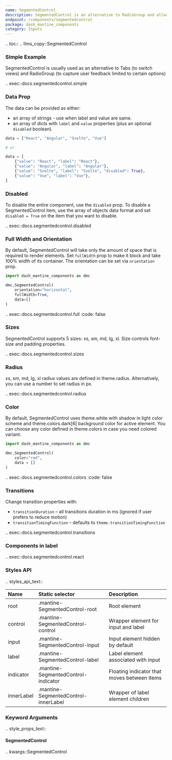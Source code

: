 ```yaml
---
name: SegmentedControl
description: SegmentedControl is an alternative to RadioGroup and allows users to select an option from a small set of options.
endpoint: /components/segmentedcontrol
package: dash_mantine_components
category: Inputs
---
```


.. toc::
.. llms_copy::SegmentedControl

### Simple Example

SegmentedControl is usually used as an alternative to Tabs (to switch views) and RadioGroup (to capture user feedback
limited to certain options)

.. exec::docs.segmentedcontrol.simple

### Data Prop

The data can be provided as either:
* an array of strings - use when label and value are same.
* an array of dicts with `label` and `value` properties (plus an optional `disabled` boolean).

```python
data = ["React", "Angular", "Svelte", "Vue"]

# or

data = [
    {"value": "React", "label": "React"},
    {"value": "Angular", "label": "Angular"},
    {"value": "Svelte", "label": "Svelte", "disabled": True},
    {"value": "Vue", "label": "Vue"},
]
```

### Disabled

To disable the entire component, use the `disabled` prop. To disable a SegmentedControl item, use the array of objects data format and set `disabled = True` on the item that you want to disable. 

.. exec::docs.segmentedcontrol.disabled

### Full Width and Orientation

By default, SegmentedControl will take only the amount of space that is required to render elements. Set `fullWidth` 
prop to make it block and take 100% width of its container. The orientation can be set via `orientation` prop.

```python
import dash_mantine_components as dmc

dmc.SegmentedControl(
    orientation="horizontal",
    fullWidth=True,
    data=[]
)
```

.. exec::docs.segmentedcontrol.full
    :code: false

### Sizes

SegmentedControl supports 5 sizes: xs, sm, md, lg, xl. Size controls font-size and padding properties.

.. exec::docs.segmentedcontrol.sizes

### Radius

xs, sm, md, lg, xl radius values are defined in theme.radius. Alternatively, you can use a number to set radius in px.

.. exec::docs.segmentedcontrol.radius

### Color

By default, SegmentedControl uses theme.white with shadow in light color scheme and theme.colors.dark[6] background 
color for active element. You can choose any color defined in theme.colors in case you need colored variant.

```python
import dash_mantine_components as dmc

dmc.SegmentedControl(
    color="red",
    data = []
)
```

.. exec::docs.segmentedcontrol.colors
    :code: false

### Transitions
Change transition properties with:

- `transitionDuration` – all transitions duration in ms (ignored if user prefers to reduce motion)
- `transitionTimingFunction` – defaults to `theme.transitionTimingFunction`

.. exec::docs.segmentedcontrol.transitions

### Components in label

.. exec::docs.segmentedcontrol.react

### Styles API

.. styles_api_text::

| Name       | Static selector                      | Description                                             |
|:-----------|:-------------------------------------|:--------------------------------------------------------|
| root       | .mantine-SegmentedControl-root       | Root element                                            |
| control    | .mantine-SegmentedControl-control    | Wrapper element for input and label                     |
| input      | .mantine-SegmentedControl-input      | Input element hidden by default                         |
| label      | .mantine-SegmentedControl-label      | Label element associated with input                     |
| indicator  | .mantine-SegmentedControl-indicator  | Floating indicator that moves between items             |
| innerLabel | .mantine-SegmentedControl-innerLabel | Wrapper of label element children                       |


### Keyword Arguments
.. style_props_text::

#### SegmentedControl

.. kwargs::SegmentedControl
